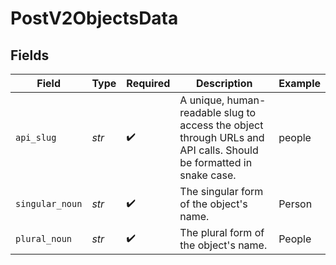 # PostV2ObjectsData


## Fields

| Field                                                                                                             | Type                                                                                                              | Required                                                                                                          | Description                                                                                                       | Example                                                                                                           |
| ----------------------------------------------------------------------------------------------------------------- | ----------------------------------------------------------------------------------------------------------------- | ----------------------------------------------------------------------------------------------------------------- | ----------------------------------------------------------------------------------------------------------------- | ----------------------------------------------------------------------------------------------------------------- |
| `api_slug`                                                                                                        | *str*                                                                                                             | :heavy_check_mark:                                                                                                | A unique, human-readable slug to access the object through URLs and API calls. Should be formatted in snake case. | people                                                                                                            |
| `singular_noun`                                                                                                   | *str*                                                                                                             | :heavy_check_mark:                                                                                                | The singular form of the object's name.                                                                           | Person                                                                                                            |
| `plural_noun`                                                                                                     | *str*                                                                                                             | :heavy_check_mark:                                                                                                | The plural form of the object's name.                                                                             | People                                                                                                            |